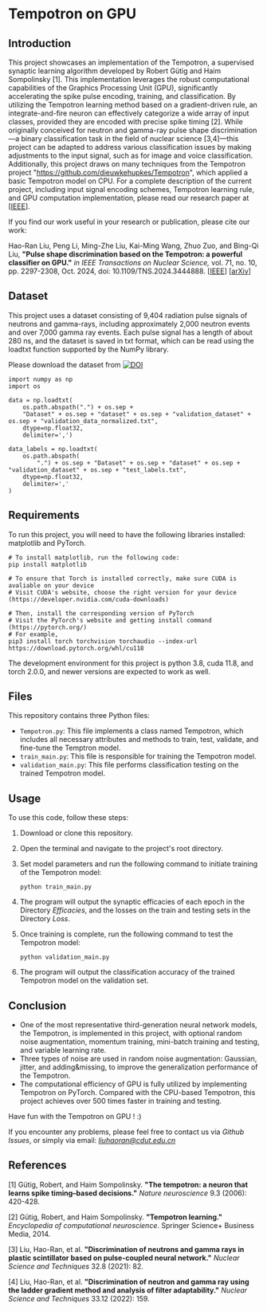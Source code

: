 # Tempotron on GPU

## Introduction

This project showcases an implementation of the Tempotron, a supervised synaptic learning algorithm developed by Robert Gütig and Haim Sompolinsky [1]. This implementation leverages the robust computational capabilities of the Graphics Processing Unit (GPU), significantly accelerating the spike pulse encoding, training, and classification. By utilizing the Tempotron learning method based on a gradient-driven rule, an integrate-and-fire neuron can effectively categorize a wide array of input classes, provided they are encoded with precise spike timing [2]. While originally conceived for neutron and gamma-ray pulse shape discrimination—a binary classification task in the field of nuclear science [3,4]—this project can be adapted to address various classification issues by making adjustments to the input signal, such as for image and voice classification. Additionally, this project draws on many techniques from the Tempotron project "https://github.com/dieuwkehupkes/Tempotron", which applied a basic Tempotron model on CPU. For a complete description of the current project, including input signal encoding schemes, Tempotron learning rule, and GPU computation implementation, please read our research paper at [[IEEE](https://doi.org/10.1109/TNS.2024.3444888)].

If you find our work useful in your research or publication, please cite our work:

Hao-Ran Liu, Peng Li, Ming-Zhe Liu, Kai-Ming Wang, Zhuo Zuo, and Bing-Qi Liu, **"Pulse shape discrimination based on the Tempotron: a powerful classifier on GPU."** *in IEEE Transactions on Nuclear Science,* vol. 71, no. 10, pp. 2297-2308, Oct. 2024, doi: 10.1109/TNS.2024.3444888. </i> [[IEEE](https://doi.org/10.1109/TNS.2024.3444888)] [[arXiv](https://doi.org/10.48550/arXiv.2305.18205)]

## Dataset

This project uses a dataset consisting of 9,404 radiation pulse signals of neutrons and gamma-rays, including approximately 2,000 neutron events and over 7,000 gamma ray events. Each pulse signal has a length of about 280 ns, and the dataset is saved in txt format, which can be read using the loadtxt function supported by the NumPy library.

Please download the dataset from [![DOI](https://zenodo.org/badge/DOI/10.5281/zenodo.7974151.svg)](https://doi.org/10.5281/zenodo.7974151)
```
import numpy as np
import os

data = np.loadtxt(
    os.path.abspath(".") + os.sep +
    "Dataset" + os.sep + "dataset" + os.sep + "validation_dataset" + os.sep + "validation_data_normalized.txt",
    dtype=np.float32,
    delimiter=',')

data_labels = np.loadtxt(
    os.path.abspath(
        ".") + os.sep + "Dataset" + os.sep + "dataset" + os.sep + "validation_dataset" + os.sep + "test_labels.txt",
    dtype=np.float32,
    delimiter=','
)
```

## Requirements

To run this project, you will need to have the following libraries installed: matplotlib and PyTorch.


```
# To install matplotlib, run the following code:
pip install matplotlib

# To ensure that Torch is installed correctly, make sure CUDA is avaliable on your device
# Visit CUDA's website, choose the right version for your device (https://developer.nvidia.com/cuda-downloads)

# Then, install the corresponding version of PyTorch
# Visit the PyTorch's website and getting install command (https://pytorch.org/)
# For example, 
pip3 install torch torchvision torchaudio --index-url https://download.pytorch.org/whl/cu118
```
The development environment for this project is python 3.8, cuda 11.8, and torch 2.0.0, and newer versions are expected to work as well.

## Files

This repository contains three Python files:

- `Tempotron.py`: This file implements a class named Tempotron, which includes all necessary attributes and methods to train, test, validate, and fine-tune the Temptron model.
- `train_main.py`: This file is responsible for training the Tempotron model.
- `validation_main.py`: This file performs classification testing on the trained Tempotron model.

## Usage

To use this code, follow these steps:

1. Download or clone this repository.

2. Open the terminal and navigate to the project's root directory.

3. Set model parameters and run the following command to initiate training of the Tempotron model:

   ```
   python train_main.py
   ```

4. The program will output the synaptic efficacies of each epoch in the Directory *Efficacies*, and the losses on the train and testing sets in the Directory *Loss*. 

5. Once training is complete, run the following command to test the Tempotron model:

   ```
   python validation_main.py
   ```

6. The program will output the classification accuracy of the trained Tempotron model on the validation set.

## Conclusion

* One of the most representative third-generation neural network models, the Tempotron, is implemented in this project, with optional random noise augmentation, momentum training, mini-batch training and testing, and variable learning rate.
* Three types of noise are used in random noise augmentation: Gaussian, jitter, and adding&missing, to improve the generalization performance of the Tempotron.
* The computational efficiency of GPU is fully utilized by implementing Tempotron on PyTorch. Compared with the CPU-based Tempotron, this project achieves over 500 times faster in training and testing.

Have fun with the Tempotron on GPU ! :)

If you encounter any problems, please feel free to contact us via *Github Issues*, or simply via email: *liuhaoran@cdut.edu.cn*

## References

[1] Gütig, Robert, and Haim Sompolinsky. **"The tempotron: a neuron that learns spike timing–based decisions."** *Nature neuroscience* 9.3 (2006): 420-428.

[2] Gütig, Robert, and Haim Sompolinsky. **"Tempotron learning."** *Encyclopedia of computational neuroscience*. Springer Science+ Business Media, 2014.

[3] Liu, Hao-Ran, et al. **"Discrimination of neutrons and gamma rays in plastic scintillator based on pulse-coupled neural network."** *Nuclear Science and Techniques* 32.8 (2021): 82.

[4] Liu, Hao-Ran, et al. **"Discrimination of neutron and gamma ray using the ladder gradient method and analysis of filter adaptability."** *Nuclear Science and Techniques* 33.12 (2022): 159.
    
